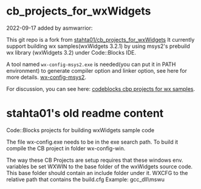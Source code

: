 cb_projects_for_wxWidgets
=========================

2022-09-17 added by asmwarrior:

This git repo is a fork from [stahta01/cb_projects_for_wxWidgets](https://github.com/stahta01/cb_projects_for_wxWidgets)
It currently support building wx samples(wxWidgets 3.2.1) by using msys2's prebuild wx library (wxWidgets 3.2) under Code::Blocks IDE.


A tool named `wx-config-msys2.exe` is needed(you can put it in PATH environment) to generate compiler option and linker option, see here for more details.
[wx-config-msys2](https://github.com/eranif/wx-config-msys2).

For discussion, you can see here: [codeblocks cbp projects for wx samples](https://forums.codeblocks.org/index.php/topic,25105.0.html).

stahta01's old readme content
==========================
Code::Blocks projects for building wxWidgets sample code

The file wx-config.exe needs to be in the exe search path.
To build it compile the CB project in folder wx-config-win.

The way these CB Projects are setup requires
that these windows env. variables be set
WXWIN to the base folder of the wxWidgets source code.
 This base folder should contain an include folder under it.
WXCFG to the relative path that contains the build.cfg
 Example: gcc_dll\mswu
